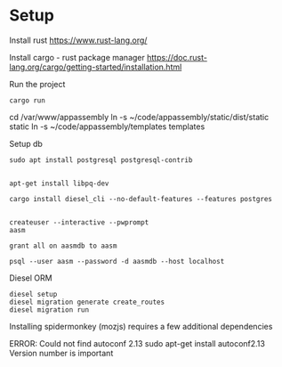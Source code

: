 # Setup
Install rust
https://www.rust-lang.org/

Install cargo - rust package manager
https://doc.rust-lang.org/cargo/getting-started/installation.html

Run the project
```
cargo run
```


cd /var/www/appassembly
ln -s ~/code/appassembly/static/dist/static static
ln -s ~/code/appassembly/templates templates

Setup db

```
sudo apt install postgresql postgresql-contrib


apt-get install libpq-dev

cargo install diesel_cli --no-default-features --features postgres


createuser --interactive --pwprompt
aasm

grant all on aasmdb to aasm

psql --user aasm --password -d aasmdb --host localhost

```

Diesel ORM
```
diesel setup
diesel migration generate create_routes
diesel migration run
```

Installing spidermonkey (mozjs) requires a few additional dependencies

ERROR: Could not find autoconf 2.13
sudo apt-get install autoconf2.13
Version number is important


